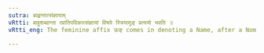 ```yaml
---
sutra: बाह्वन्तात्संज्ञायाम्
vRtti: बाहुशब्दान्ता त्प्रातिपदिकात्संज्ञायां विषये स्त्रियामूङ् प्रत्ययो भवति ॥
vRtti_eng: The feminine affix ऊङ् comes in denoting a Name, after a Nominal-stem ending with the word बाहु ॥

---
```

